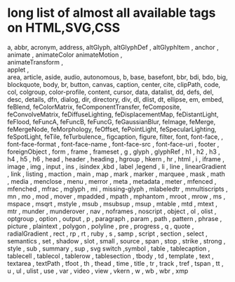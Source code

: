 # long list of almost all available tags on HTML,SVG,CSS

a, 
  abbr,
  acronym,
  address,
  altGlyph,
  altGlyphDef
,  altGlyphItem
 , anchor
,  animate
,  animateColor
  animateMotion      ,      
  animateTransform   ,           
  applet             ,         
  area,
  article,
  aside,
  audio,
  autonomous,
  b,
  base,
  basefont,
  bbr,
  bdi,
  bdo,
  big,
  blockquote,
  body,
  br,
  button,
  canvas,
  caption,
  center,
  cite,
  clipPath,
  code,
  col,
  colgroup,
  color-profile,
  content,
  cursor,
  data,
  datalist,
  dd,
  defs,
  del,
  desc,
  details,
  dfn,
  dialog,
  dir,
  directory,
  div,
  dl,
  dlist,
  dt,
  ellipse,
  em,
  embed,
  feBlend,
  feColorMatrix,
  feComponentTransfer,
  feComposite,
  feConvolveMatrix,
  feDiffuseLighting,
  feDisplacementMap,
  feDistantLight,
  feFlood,
  feFuncA,
  feFuncB,
  feFuncG,
  feGaussianBlur,
  feImage,
  feMerge,
  feMergeNode,
  feMorphology,
  feOffset,
  fePointLight,
  feSpecularLighting,
  feSpotLight,
  feTile,
  feTurbulence,,
  figcaption,
  figure,
  filter,
  font,
  font-face,
,  font-face-format
,  font-face-name
,  font-face-src
,  font-face-uri
,  footer
,  foreignObject
,  form
 , frame
 , frameset
 , g
 , glyph
 , glyphRef
 , h1
 , h2
 , h3
 , h4
 , h5
 , h6
 , head
 , header
 , heading
 , hgroup
 , hkern
 , hr
 , html
 , i
 , iframe
 , image
 , img
 , input
 , ins
 , isindex
  ,kbd
 , label
  ,legend
,  li
,  line
,  linearGradient
,  link
,  listing
,  maction
,  main
,  map
,  mark
,  marker
 , marquee
,  mask
,  math
,  media
,  menclose
,  menu
,  merror
,  meta
,  metadata
,  meter
,  mfenced
,  mfenched
,  mfrac
,  mglyph
,  mi
,  missing-glyph
,  mlabeledtr
,  mmultiscripts
 , mn
,  mo
,  mod
,  mover
,  mpadded
,  mpath
,  mphantom
,  mroot
,  mrow
,  ms
,  mspace
 , msqrt
,  mstyle
,  msub
,  msubsup
 , msup
,  mtable
,  mtd
,  mtext
,  mtr
,  munder
,  munderover
,  nav
,  noframes
,  noscript
,  object
,  ol
 , olist
,  optgroup
 , option
,  output
,  p
,  paragraph
,  param
,  path
,  pattern
,  phrase
,  picture
,  plaintext
,  polygon
,  polyline
 , pre
 , progress
,  q
,  quote
 , radialGradient
 , rect
 , rp
 , rt
 , ruby
 , s
 , samp
 , script
 , section
 , select
 , semantics
 , set
 , shadow
 , slot
 , small
 , source
 , span
 , stop
 , strike
 , strong
 , style
 , sub
 , summary
 , sup
 , svg
  switch
  ,symbol
,  table
,  tablecaption
,  tablecell
,  tablecol
,  tablerow
,  tablesection
 , tbody
 , td
 , template
 , text
 , textarea
,  textPath
,  tfoot
,  th
 , thead
,  time
,  title
,  tr
,  track
,  tref
,  tspan
,  tt
,  u
,  ul
,  ulist
,  use
,  var
,  video
,  view
,  vkern
,  w
,  wb
,  wbr
,  xmp
